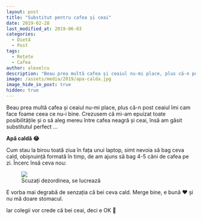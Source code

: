 ```yaml
---
layout: post
title: "Substitut pentru cafea și ceai"
date: 2019-02-28
last_modified_at: 2019-06-03
categories:
  - Dietă
  - Post
tags:
  - Rețete
  - Cafea
author: alexelcu
description: "Beau prea multă cafea și ceaiul nu-mi place, plus că-n post ceaiul îmi cam face foame ceea ce nu-i bine. Crezusem că mi-am epuizat toate posibilitățile și o să aleg mereu între cafea neagră și ceai, însă am găsit substitutul perfect ..."
image: /assets/media/2019/apa-calda.jpg
image_hide_in_post: true
hidden: true
---
```


<p class="intro">
  Beau prea multă cafea și ceaiul nu-mi place, plus că-n post ceaiul îmi cam face foame ceea ce nu-i bine. Crezusem că mi-am epuizat toate posibilitățile și o să aleg mereu între cafea neagră și ceai, însă am găsit substitutul perfect ...
</p>

<p class="intro"><b>Apă caldă 😂</b></p>

Cum stau la birou toată ziua în fața unui laptop, simt nevoia să bag ceva cald, obișnuință formată în timp, de am ajuns să bag 4-5 căni de cafea pe zi. Încerc însă ceva nou:

<figure>
  <img src="{{ site.url }}{{ site.baseurl }}/assets/media/2019/apa-calda.jpg" />
  <figcaption>
    Scuzați dezordinea, se lucrează
  </figcaption>
</figure>

E vorba mai degrabă de senzația că bei ceva cald. Merge bine, e bună ❤️ și nu mă doare stomacul.

Iar colegii vor crede că bei ceai, deci e OK 🙂
